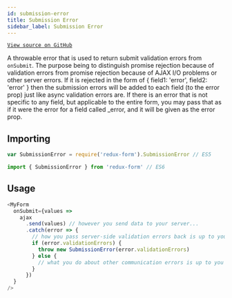 ```yaml
---
id: submission-error
title: Submission Error
sidebar_label: Submission Error
---
```


[`View source on GitHub`](https://github.com/redux-form/redux-form/blob/master/src/SubmissionError.js)

A throwable error that is used to return submit validation errors from `onSubmit`. The purpose
being to distinguish promise rejection because of validation errors from promise rejection because
of AJAX I/O problems or other server errors. If it is rejected in the form of
{ field1: 'error', field2: 'error' } then the submission errors will be added
to each field (to the error prop) just like async validation errors are.
If there is an error that is not specific to any field, but applicable to the
entire form, you may pass that as if it were the error for a field called \_error,
and it will be given as the error prop.

## Importing

```javascript
var SubmissionError = require('redux-form').SubmissionError // ES5
```

```javascript
import { SubmissionError } from 'redux-form' // ES6
```

## Usage

```js
<MyForm
  onSubmit={values =>
    ajax
      .send(values) // however you send data to your server...
      .catch(error => {
        // how you pass server-side validation errors back is up to you
        if (error.validationErrors) {
          throw new SubmissionError(error.validationErrors)
        } else {
          // what you do about other communication errors is up to you
        }
      })
  }
/>
```
